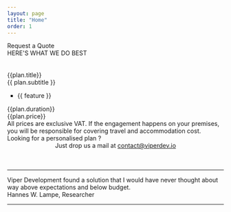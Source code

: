 ```yaml
---
layout: page
title: "Home"
order: 1
---
```


<div ng-app="viperdev">
  <div ng-controller="Data as dc">
    <section id="test1">
      <div class="container">
       <div >
        <div class="dive-title">Request a Quote</div>
        <div class="viper-subtitle">HERE'S WHAT WE DO BEST</div>
        <br><br>
        <div class="images row">
          <div class="col-md-12">
            <div class="container">
              <div class="row showcase-gi">
                <div  ng-repeat="plan in dc.plans" class="card card-main showcase-card-gi-quote">
                 <div class="empty-quote">
                   <div class="name-quote">{{plan.title}}</div>
                   <div class="small-name-quote">{{ plan.subtitle }}</div>
                 </div>
                 <div class="card-action quote-data plans" >
                  <ul type="square">
                    <li ng-repeat="feature in plan.features">{{ feature }}</li>
                  </ul>
                </div>
                <div class="small-fields-group">
                  <div class="card-action small-fields-2">
                    <div class="row sfr">
                      <div class="duration col-md-12">{{plan.duration}}</div>
                    </div>
                  </div>
                  <div class="card-action  small-fields">
                   <div class="row sfr">
                    <div class="price-range col-md-12">{{plan.price}}</div>
                  </div>
                </div>
              </div>
            </div>
          </div>
        </div>
      </div>
    </div>
  </div>
  <div class="container">
    <div class="disclaimer-pricing">All prices are exclusive VAT. If the engagement happens on your premises, you will be responsible for covering travel and accommodation cost.</div>
  </div>
  <div class="dive-title">Looking for a personalised plan ?</div>
  <center><div class="dive-small-title">Just drop us a mail at <a href="mailto:contact@viperdev.io">contact@viperdev.io</a></div></center>
  <br><br>
  <hr class="mid-sepr">
  <div class="" href="#one!">
    <div class="quotation">
     Viper Development found a solution that I would have never thought about way above expectations and below budget.
   </div>
   <div class="author-quote">Hannes W. Lampe, Researcher</div>
 </div>
 <hr class="mid-sepr">
</div>
</div>
<br>
<section>
</section>
</section>
</div>
</div>